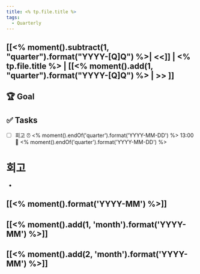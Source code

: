 ```yaml
---
title: <% tp.file.title %>
tags:
  - Quarterly
---
```


## [[<% moment().subtract(1, "quarter").format("YYYY-[Q]Q") %>| <<]] | <% tp.file.title %> | [[<% moment().add(1, "quarter").format("YYYY-[Q]Q") %> | >> ]]

## 🏆 Goal

## ✅ Tasks
- [ ] 회고 ⏰ <% moment().endOf('quarter').format('YYYY-MM-DD') %> 13:00 📅 <% moment().endOf('quarter').format('YYYY-MM-DD') %>
# 회고
- 
## [[<% moment().format('YYYY-MM') %>]]
## [[<% moment().add(1, 'month').format('YYYY-MM') %>]]
## [[<% moment().add(2, 'month').format('YYYY-MM') %>]]
